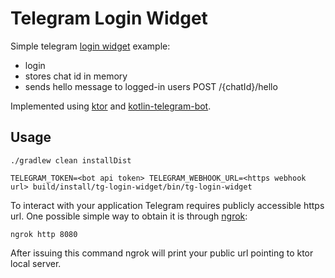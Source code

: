 # Telegram Login Widget

Simple telegram [login widget](https://core.telegram.org/widgets/login) example:
* login
* stores chat id in memory
* sends hello message to logged-in users POST /{chatId}/hello

Implemented using [ktor](https://ktor.io/) and [kotlin-telegram-bot](https://github.com/kotlin-telegram-bot).

## Usage

```shell
./gradlew clean installDist

TELEGRAM_TOKEN=<bot api token> TELEGRAM_WEBHOOK_URL=<https webhook url> build/install/tg-login-widget/bin/tg-login-widget
```

To interact with your application Telegram requires publicly accessible https url.
One possible simple way to obtain it is through [ngrok](https://ngrok.com/):
```shell
ngrok http 8080
```
After issuing this command ngrok will print your public url pointing to ktor local server.
